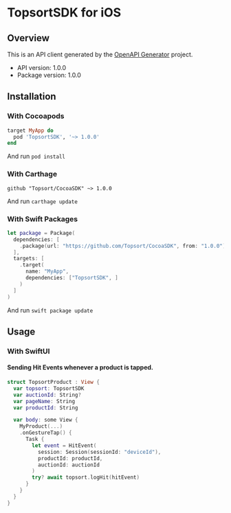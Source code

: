 # TopsortSDK for iOS

## Overview
This is an API client generated by the [OpenAPI Generator](https://openapi-generator.tech) project.

- API version: 1.0.0
- Package version: 1.0.0

## Installation

### With Cocoapods

```ruby
target MyApp do
  pod 'TopsortSDK', '~> 1.0.0'
end
```

And run `pod install`

### With Carthage

```
github "Topsort/CocoaSDK" ~> 1.0.0
```

And run `carthage update`

### With Swift Packages

```swift
let package = Package(
  dependencies: [
    .package(url: "https://github.com/Topsort/CocoaSDK", from: "1.0.0"),
  ],
  targets: [
    .target(
      name: "MyApp",
      dependencies: ["TopsortSDK", ]
    )
  ]
)
```

And run `swift package update`

## Usage

### With SwiftUI

#### Sending Hit Events whenever a product is tapped.

```swift
struct TopsortProduct : View {
  var topsort: TopsortSDK
  var auctionId: String?
  var pageName: String
  var productId: String

  var body: some View {
    MyProduct(...)
    .onGestureTap() {
      Task {
        let event = HitEvent(
          session: Session(sessionId: "deviceId"),
          productId: productId,
          auctionId: auctionId
        )
        try? await topsort.logHit(hitEvent)
      }
    }
  }
}
```
